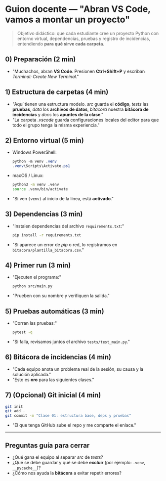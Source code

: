 # Guion docente — "Abran VS Code, vamos a montar un proyecto"

> Objetivo didáctico: que cada estudiante cree un proyecto Python con entorno virtual, dependencias, 
> pruebas y registro de incidencias, entendiendo **para qué sirve cada carpeta**.

## 0) Preparación (2 min)
- "Muchachos, abran **VS Code**. Presionen **Ctrl+Shift+P** y escriban *Terminal: Create New Terminal*."

## 1) Estructura de carpetas (4 min)
- "Aquí tienen una estructura modelo. *src* guarda el **código**, *tests* las **pruebas**, *data* los **archivos de datos**,
  *bitacora* nuestra **bitácora de incidencias** y *docs* los **apuntes de la clase**."
- "La carpeta *.vscode* guarda configuraciones locales del editor para que todo el grupo tenga la misma experiencia."

## 2) Entorno virtual (5 min)
- Windows PowerShell:
  ```ps1
  python -m venv .venv
  .venv\Scripts\Activate.ps1
  ```
- macOS / Linux:
  ```bash
  python3 -m venv .venv
  source .venv/bin/activate
  ```
- "Si ven `(venv)` al inicio de la línea, está **activado**."

## 3) Dependencias (3 min)
- "Instalen dependencias del archivo `requirements.txt`:"
  ```bash
  pip install -r requirements.txt
  ```
- "Si aparece un error de *pip* o red, lo registramos en `bitacora/plantilla_bitacora.csv`."

## 4) Primer run (3 min)
- "Ejecuten el programa:"
  ```bash
  python src/main.py
  ```
- "Prueben con su nombre y verifiquen la salida."

## 5) Pruebas automáticas (3 min)
- "Corran las pruebas:"
  ```bash
  pytest -q
  ```
- "Si falla, revisamos juntos el archivo `tests/test_main.py`."

## 6) Bitácora de incidencias (4 min)
- "Cada equipo anota un problema real de la sesión, su causa y la solución aplicada."
- "Esto es **oro** para las siguientes clases."

## 7) (Opcional) Git inicial (4 min)
```bash
git init
git add .
git commit -m "Clase 01: estructura base, deps y pruebas"
```
- "El que tenga GitHub sube el repo y me comparte el enlace."

---
## Preguntas guía para cerrar
- ¿Qué gana el equipo al separar *src* de *tests*?
- ¿Qué se debe guardar y qué se debe **excluir** (por ejemplo: `.venv`, `__pycache__`)?
- ¿Cómo nos ayuda la **bitácora** a evitar repetir errores?
